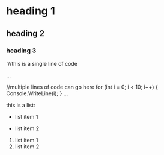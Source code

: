 # heading 1
## heading 2
### heading 3

'//this is a single line of code

...

//multiple lines of code can go here
for (int i = 0; i < 10; i++)
{
	Console.WriteLine(i);
}
...

this is a list:
+ list item 1
- list item 2

1. list item 1
2. list item 2